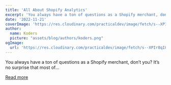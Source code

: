 ```yaml
---
title: 'All About Shopify Analytics'
excerpt: 'You always have a ton of questions as a Shopify merchant, don’t you? It’s no surprise that most of...'
date: '2022-11-21'
coverImage: 'https://res.cloudinary.com/practicaldev/image/fetch/s--XPIr8qI8--/c_imagga_scale,f_auto,fl_progressive,h_420,q_auto,w_1000/https://dev-to-uploads.s3.amazonaws.com/uploads/articles/sq4n9dzg22hp09hpwxy8.png'
author:
  name: Koders
  picture: "assets/blog/authors/koders.png"
ogImage:
  url: 'https://res.cloudinary.com/practicaldev/image/fetch/s--XPIr8qI8--/c_imagga_scale,f_auto,fl_progressive,h_420,q_auto,w_1000/https://dev-to-uploads.s3.amazonaws.com/uploads/articles/sq4n9dzg22hp09hpwxy8.png'
---
```


You always have a ton of questions as a Shopify merchant, don’t you? It’s no surprise that most of...

[Read more](https://dev.to/gloriamaldonado/all-about-shopify-analytics-3oe4)
